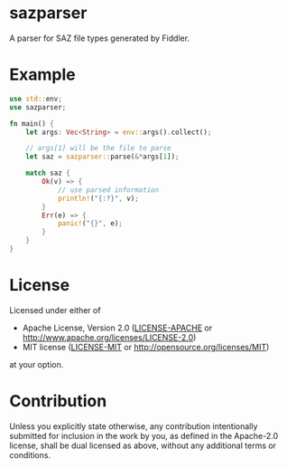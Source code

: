sazparser
==========

A parser for SAZ file types generated by Fiddler.

Example
=======

```rust
use std::env;
use sazparser;

fn main() {
    let args: Vec<String> = env::args().collect();

    // args[1] will be the file to parse
    let saz = sazparser::parse(&*args[1]);

    match saz {
        Ok(v) => {
            // use parsed information
            println!("{:?}", v);
        }
        Err(e) => {
            panic!("{}", e);
        }
    }
}
```

License
=======

Licensed under either of

 * Apache License, Version 2.0
   ([LICENSE-APACHE](LICENSE-APACHE) or http://www.apache.org/licenses/LICENSE-2.0)
 * MIT license
   ([LICENSE-MIT](LICENSE-MIT) or http://opensource.org/licenses/MIT)

at your option.

Contribution
============

Unless you explicitly state otherwise, any contribution intentionally submitted
for inclusion in the work by you, as defined in the Apache-2.0 license, shall be
dual licensed as above, without any additional terms or conditions.
